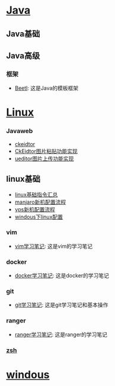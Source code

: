 # [Java](Java/index.md)
## Java基础


## Java高级
### 框架
- [Beetl](Java/Beetl.md): 这是Java的模板框架
# [Linux](Linux/index.md)
### Javaweb
- [ckeidtor](Javaweb/ckeidtor.md)
 - [CkEidtor图片粘贴功能实现](Javaweb/CkEidtor图片粘贴功能实现.md)
- [ueditor图片上传功能实现](Javaweb/ueditor图片上传功能实现.md)
## linux基础
- [linux基础指令汇总](Linux/linux基础指令汇总.md)
- [manjaro新机配置流程](Linux/manjaro新机配置流程.md)
- [vps新机配置流程](Linux/vps新机配置流程.md)
- [windous下linux配置](Linux/windous下linux配置.md)
### vim
- [vim学习笔记](Linux/vim学习笔记.md): 这是vim的学习笔记

### docker
- [docker学习笔记](Linux/docker学习笔记.md): 这是docker的学习笔记

### git
- [git学习笔记](Linux/git学习笔记.md): 这是git学习笔记和基本操作

### ranger
- [ranger学习笔记](Linux/ranger学习笔记.md): 这是ranger的学习笔记
### [zsh](Linux/zsh.md)


 
# [windous](windous/index.md)

